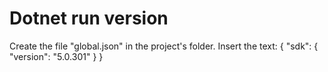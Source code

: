 # Dotnet run version

Create the file "global.json" in the project's folder.
Insert the text:
{
  "sdk": {
    "version": "5.0.301"
  }
}
